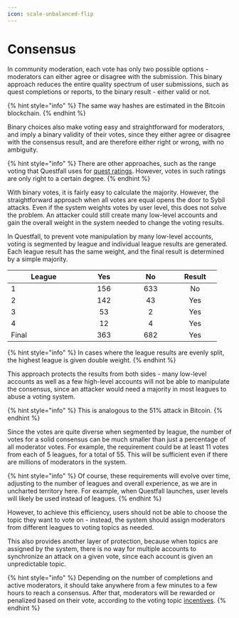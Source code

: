 ```yaml
---
icon: scale-unbalanced-flip
---
```


# Consensus

In community moderation, each vote has only two possible options - moderators can either agree or disagree with the submission. This binary approach reduces the entire quality spectrum of user submissions, such as quest completions or reports, to the binary result - either valid or not.

{% hint style="info" %}
The same way hashes are estimated in the Bitcoin blockchain.
{% endhint %}

Binary choices also make voting easy and straightforward for moderators, and imply a binary validity of their votes, since they either agree or disagree with the consensus result, and are therefore either right or wrong, with no ambiguity.

{% hint style="info" %}
There are other approaches, such as the range voting that Questfall uses for [quest ratings](../quest-creation-10/karma.md). However, votes in such ratings are only right to a certain degree.
{% endhint %}

With binary votes, it is fairly easy to calculate the majority. However, the straightforward approach when all votes are equal opens the door to Sybil attacks. Even if the system weights votes by user level, this does not solve the problem. An attacker could still create many low-level accounts and gain the overall weight in the system needed to change the voting results.

In Questfall, to prevent vote manipulation by many low-level accounts, voting is segmented by league and individual league results are generated. Each league result has the same weight, and the final result is determined by a simple majority.

<table><thead><tr><th width="147">League</th><th width="92" align="center">Yes</th><th width="86" align="center">No</th><th width="82" align="center">Result</th></tr></thead><tbody><tr><td>1</td><td align="center">156</td><td align="center">633</td><td align="center">No</td></tr><tr><td>2</td><td align="center">142</td><td align="center">43</td><td align="center">Yes</td></tr><tr><td>3</td><td align="center">53</td><td align="center">2</td><td align="center">Yes</td></tr><tr><td>4</td><td align="center">12</td><td align="center">4</td><td align="center">Yes</td></tr><tr><td>Final</td><td align="center">363</td><td align="center">682</td><td align="center">Yes</td></tr></tbody></table>

{% hint style="info" %}
In cases where the league results are evenly split, the highest league is given double weight.
{% endhint %}

This approach protects the results from both sides - many low-level accounts as well as a few high-level accounts will not be able to manipulate the consensus, since an attacker would need a majority in most leagues to abuse a voting system.&#x20;

{% hint style="info" %}
This is analogous to the 51% attack in Bitcoin.
{% endhint %}

Since the votes are quite diverse when segmented by league, the number of votes for a solid consensus can be much smaller than just a percentage of all moderator votes. For example, the requirement could be at least 11 votes from each of 5 leagues, for a total of 55. This will be sufficient even if there are millions of moderators in the system.

{% hint style="info" %}
Of course, these requirements will evolve over time, adjusting to the number of leagues and overall experience, as we are in uncharted territory here. For example, when Questfall launches, user levels will likely be used instead of leagues.
{% endhint %}

However, to achieve this efficiency, users should not be able to choose the topic they want to vote on - instead, the system should assign moderators from different leagues to voting topics as needed.

This also provides another layer of protection, because when topics are assigned by the system, there is no way for multiple accounts to synchronize an attack on a given vote, since each account is given an unpredictable topic.

{% hint style="info" %}
Depending on the number of completions and active moderators, it should take anywhere from a few minutes to a few hours to reach a consensus. After that, moderators will be rewarded or penalized based on their vote, according to the voting topic [incentives](incentives.md).
{% endhint %}
